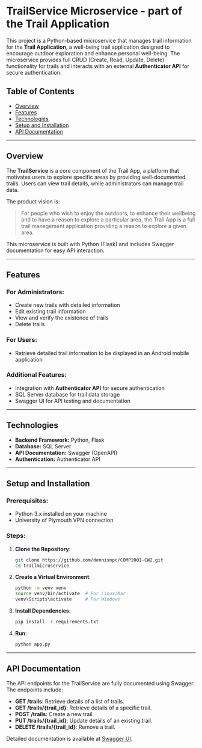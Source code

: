 # TrailService Microservice - part of the Trail Application

This project is a Python-based microservice that manages trail information for the **Trail Application**, a well-being trail application designed to encourage outdoor exploration and enhance personal well-being. The microservice provides full CRUD (Create, Read, Update, Delete) functionality for trails and interacts with an external **Authenticator API** for secure authentication.

## Table of Contents
- [Overview](#overview)
- [Features](#features)
- [Technologies](#technologies)
- [Setup and Installation](#setup-and-installation)
- [API Documentation](#api-documentation)

---

## Overview

The **TrailService** is a core component of the Trail App, a platform that motivates users to explore specific areas by providing well-documented trails. Users can view trail details, while administrators can manage trail data.

The product vision is:
> For people who wish to enjoy the outdoors, to enhance their wellbeing and to have a reason to explore a particular area, the Trail App is a full trail management application providing a reason to explore a given area.

This microservice is built with Python (Flask) and includes Swagger documentation for easy API interaction.

---

## Features

### For Administrators:
- Create new trails with detailed information
- Edit existing trail information
- View and verify the existence of trails
- Delete trails

### For Users:
- Retrieve detailed trail information to be displayed in an Android mobile application

### Additional Features:
- Integration with **Authenticator API** for secure authentication
- SQL Server database for trail data storage
- Swagger UI for API testing and documentation

---

## Technologies

- **Backend Framework:** Python, Flask
- **Database:** SQL Server
- **API Documentation:** Swagger (OpenAPI)
- **Authentication:** Authenticator API

---

## Setup and Installation

### Prerequisites:
- Python 3.x installed on your machine
- University of Plymouth VPN connection

### Steps:
1. **Clone the Repository**:
   ```bash
   git clone https://github.com/dennisnpc/COMP2001-CW2.git
   cd trailmicroservice

2. **Create a Virtual Environment**:
    ```bash
    python -m venv venv
    source venv/bin/activate  # For Linux/Mac
    venv\Scripts\activate     # For Windows

3. **Install Dependencies**:
    ```bash
    pip install -r requirements.txt

4. **Run**:
    ```bash
    python app.py

---

## API Documentation

The API endpoints for the TrailService are fully documented using Swagger. The endpoints include:

- **GET /trails**: Retrieve details of a list of trails.
- **GET /trails/{trail_id}**: Retrieve details of a specific trail.
- **POST /trails**: Create a new trail.
- **PUT /trails/{trail_id}**: Update details of an existing trail.
- **DELETE /trails/{trail_id}**: Remove a trail.

Detailed documentation is available at [Swagger UI](http://localhost:8000/api/v1/ui).
